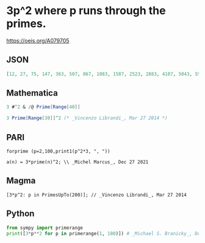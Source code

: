 # 3p^2 where p runs through the primes\.
https://oeis.org/A079705
## JSON
```JSON
[12, 27, 75, 147, 363, 507, 867, 1083, 1587, 2523, 2883, 4107, 5043, 5547, 6627, 8427, 10443, 11163, 13467, 15123, 15987, 18723, 20667, 23763, 28227, 30603, 31827, 34347, 35643, 38307, 48387, 51483, 56307, 57963, 66603, 68403, 73947, 79707, 83667, 89787, 96123]
```
## Mathematica
```Mathematica
3 #^2 & /@ Prime[Range[40]]
```
```Mathematica
3 Prime[Range[30]]^2 (* _Vincenzo Librandi_, Mar 27 2014 *)
```
## PARI
```PARI
forprime (p=2,100,print1(p^2*3, ", "))
```
```PARI
a(n) = 3*prime(n)^2; \\ _Michel Marcus_, Dec 27 2021
```
## Magma
```Magma
[3*p^2: p in PrimesUpTo(200)]; // _Vincenzo Librandi_, Mar 27 2014
```
## Python
```Python
from sympy import primerange
print([3*p**2 for p in primerange(1, 180)]) # _Michael S. Branicky_, Dec 27 2021
```
